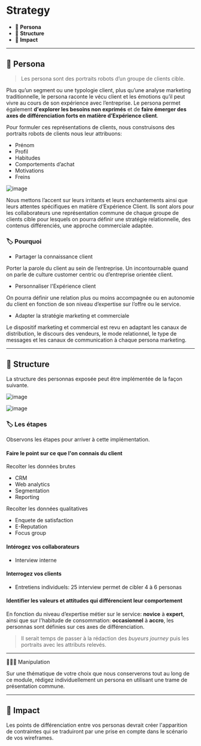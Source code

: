 # Strategy

* 🔖 **Persona**
* 🔖 **Structure**
* 🔖 **Impact**

___

## 📑 Persona

> Les persona sont des portraits robots d’un groupe de clients cible.

Plus qu’un segment ou une typologie client, plus qu’une analyse marketing traditionnelle, le persona raconte le vécu client et les émotions qu’il peut vivre au cours de son expérience avec l’entreprise. Le persona permet également **d'explorer les besoins non exprimés** et de **faire émerger des axes de différenciation forts en matière d’Expérience client**.

Pour formuler ces représentations de clients, nous construisons des portraits robots de clients nous leur attribuons:

* Prénom
* Profil
* Habitudes
* Comportements d’achat
* Motivations
* Freins

![image](https://raw.githubusercontent.com/seeren-training/UI-UX/master/wiki/resources/persona.png)

Nous mettons l’accent sur leurs irritants et leurs enchantements ainsi que leurs attentes spécifiques en matière d’Expérience Client. Ils sont alors pour les collaborateurs une représentation commune de chaque groupe de clients cible pour lesquels on pourra définir une stratégie relationnelle, des contenus différenciés, une approche commerciale adaptée.

### 🏷️ **Pourquoi**

* Partager la connaissance client

Porter la parole du client au sein de l’entreprise. Un incontournable quand on parle de culture customer centric ou d’entreprise orientée client.

* Personnaliser l'Expérience client

On pourra définir une relation plus ou moins accompagnée ou en autonomie du client en fonction de son niveau d’expertise sur l’offre ou le service.

* Adapter la stratégie marketing et commerciale

Le dispositif marketing et commercial est revu en adaptant les canaux de distribution, le discours des vendeurs, le mode relationnel, le type de messages et les canaux de communication à chaque persona marketing.

___

## 📑 Structure

La structure des personnas exposée peut être implémentée de la façon suivante.

![image](https://raw.githubusercontent.com/seeren-training/UI-UX/master/wiki/resources/persona-1.webp)

![image](https://raw.githubusercontent.com/seeren-training/UI-UX/master/wiki/resources/persona-2.webp)

### 🏷️ **Les étapes**

Observons les étapes pour arriver à cette implémentation.

#### **Faire le point sur ce que l'on connais du client**

Recolter les données brutes

* CRM
* Web analytics
* Segmentation
* Reporting

Recolter les données qualitatives

* Enquete de satisfaction
* E-Reputation
* Focus group

####  **Intérogez vos collaborateurs**

* Interview interne

####  **Interrogez vos clients**

* Entretiens individuels: 25 interview permet de cibler 4 à 6 personas

####  **Identifier les valeurs et attitudes qui différencient leur comportement**

En fonction du niveau d’expertise métier sur le service: **novice** à **expert**, ainsi que sur l'habitude de consommation: **occasionnel** à **accro**, les personnas sont définies sur ces axes de différenciation.

> Il serait temps de passer à la rédaction des *buyeurs journey* puis les portraits avec les attributs relevés.

___

👨🏻‍💻 Manipulation

Sur une thématique de votre choix que nous conserverons tout au long de ce module, rédigez individuellement un persona en utilisant une trame de présentation commune.

___

## 📑 Impact

Les points de différenciation entre vos personas devrait créer l'apparition de contraintes qui se traduiront par une prise en compte dans le scénario de vos wireframes.